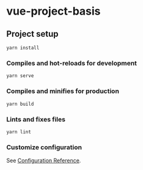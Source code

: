 <!--
 * @Descripttion: 
 * @Author: Fang Peijie
 * @Date: 2021-05-18 16:53:05
 * @LastEditors: Fang Peijie
 * @LastEditTime: 2021-05-18 17:00:10
-->
# vue-project-basis

## Project setup
```
yarn install
```

### Compiles and hot-reloads for development
```
yarn serve
```

### Compiles and minifies for production
```
yarn build
```

### Lints and fixes files
```
yarn lint
```

### Customize configuration
See [Configuration Reference](https://cli.vuejs.org/config/).
